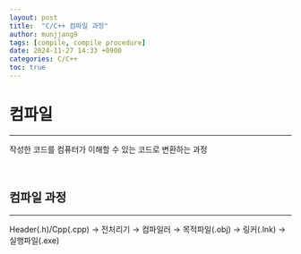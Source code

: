 ```yaml
---
layout: post
title:  "C/C++ 컴파일 과정"
author: munjjang9
tags: [compile, compile procedure]
date: 2024-11-27 14:33 +0900
categories: C/C++
toc: true
---
```


# 컴파일
---
작성한 코드를 컴퓨터가 이해할 수 있는 코드로 변환하는 과정

<br>

## 컴파일 과정
---
Header(.h)/Cpp(.cpp) → 전처리기 → 컴파일러 → 목적파일(.obj) → 링커(.lnk) → 실행파일(.exe)